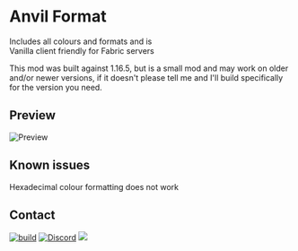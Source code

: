 # Anvil Format
Includes all colours and formats and is Vanilla client friendly for Fabric servers

This mod was built against 1.16.5, but is a small mod and may work on older and/or newer versions, if it doesn't please tell me and I'll build specifically for the version you need.

## Preview
![Preview](https://i.l50w.co.uk/LaFe6/BEHaVaBa92.png/raw)

## Known issues
Hexadecimal colour formatting does not work

## Contact
[![build](https://github.com/Hi-ImKyle/anvilformat/actions/workflows/build.yml/badge.svg)](https://github.com/Hi-ImKyle/anvilformat/actions/workflows/build.yml)
[![Discord](https://img.shields.io/discord/836375857227497522?label=Discord&logo=discord)](https://discord.gg/5bNN2j22)
[![](https://img.shields.io/badge/Donate-Buy%20me%20a%20pizza-orange.svg)](https://www.buymeacoffee.com/kingfisher)
